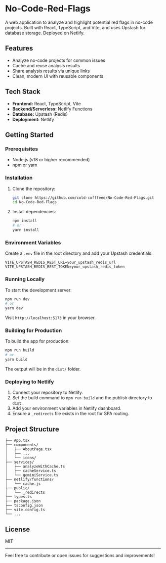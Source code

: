 # No-Code-Red-Flags

A web application to analyze and highlight potential red flags in no-code projects. Built with React, TypeScript, and Vite, and uses Upstash for database storage. Deployed on Netlify.

## Features
- Analyze no-code projects for common issues
- Cache and reuse analysis results
- Share analysis results via unique links
- Clean, modern UI with reusable components

## Tech Stack
- **Frontend:** React, TypeScript, Vite
- **Backend/Serverless:** Netlify Functions
- **Database:** Upstash (Redis)
- **Deployment:** Netlify

## Getting Started

### Prerequisites
- Node.js (v18 or higher recommended)
- npm or yarn

### Installation
1. Clone the repository:
   ```sh
   git clone https://github.com/cold-cofffeee/No-Code-Red-Flags.git
   cd No-Code-Red-Flags
   ```
2. Install dependencies:
   ```sh
   npm install
   # or
   yarn install
   ```

### Environment Variables
Create a `.env` file in the root directory and add your Upstash credentials:
```
VITE_UPSTASH_REDIS_REST_URL=your_upstash_redis_url
VITE_UPSTASH_REDIS_REST_TOKEN=your_upstash_redis_token
```

### Running Locally
To start the development server:
```sh
npm run dev
# or
yarn dev
```
Visit `http://localhost:5173` in your browser.

### Building for Production
To build the app for production:
```sh
npm run build
# or
yarn build
```
The output will be in the `dist/` folder.

### Deploying to Netlify
1. Connect your repository to Netlify.
2. Set the build command to `npm run build` and the publish directory to `dist`.
3. Add your environment variables in Netlify dashboard.
4. Ensure a `_redirects` file exists in the root for SPA routing.

## Project Structure
```
├── App.tsx
├── components/
│   ├── AboutPage.tsx
│   ├── ...
│   └── icons/
├── services/
│   ├── analyzeWithCache.ts
│   ├── cacheService.ts
│   └── geminiService.ts
├── netlify/functions/
│   └── cache.js
├── public/
│   └── _redirects
├── types.ts
├── package.json
├── tsconfig.json
├── vite.config.ts
└── ...
```

## License
MIT

---

Feel free to contribute or open issues for suggestions and improvements!
